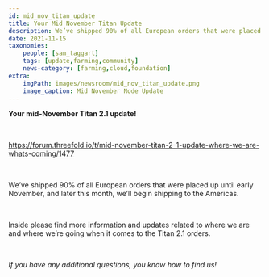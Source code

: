 ```yaml
---
id: mid_nov_titan_update
title: Your Mid November Titan Update
description: We’ve shipped 90% of all European orders that were placed up until early November, and later this month, we’ll begin shipping to the Americas.
date: 2021-11-15
taxonomies:
    people: [sam_taggart]
    tags: [update,farming,community]
    news-category: [farming,cloud,foundation]
extra:
    imgPath: images/newsroom/mid_nov_titan_update.png
    image_caption: Mid November Node Update
---
```


**Your mid-November Titan 2.1 update!**

<br/>

https://forum.threefold.io/t/mid-november-titan-2-1-update-where-we-are-whats-coming/1477

<br/>

We’ve shipped 90% of all European orders that were placed up until early November, and later this month, we’ll begin shipping to the Americas.

<br/>

Inside please find more information and updates related to where we are and where we’re going when it comes to the Titan 2.1 orders.

<br/>

*If you have any additional questions, you know how to find us!*